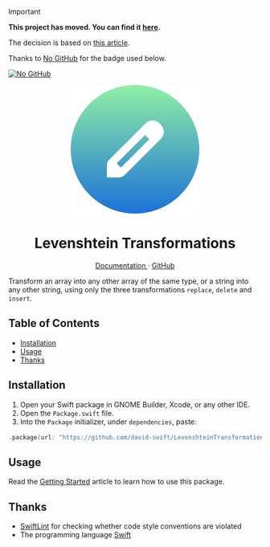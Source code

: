 > [!IMPORTANT]  
>
> **This project has moved. You can find it [here](https://git.aparoksha.dev/aparoksha/levenshtein-transformations).**
>
> The decision is based on [this article](https://sfconservancy.org/GiveUpGitHub/).
>
> Thanks to [No GitHub](https://codeberg.org/NoGitHub) for the badge used below.
>
> [![No GitHub](https://nogithub.codeberg.page/badge.svg)](https://sfconservancy.org/GiveUpGitHub/)

<p align="center">
  <img width="256" alt="Levenshtein Transformations Icon" src="data/Icon.svg">
  <h1 align="center">Levenshtein Transformations</h1>
</p>

<p align="center">
  <a href="https://david-swift.github.io/LevenshteinTransformations">
  Documentation
  </a>
  ·
  <a href="https://github.com/david-swift/LevenshteinTransformations">
  GitHub
  </a>
</p>

Transform an array into any other array of the same type, or a string into any other string, using only the three transformations `replace`, `delete` and `insert`.

## Table of Contents

- [Installation](#Installation)
- [Usage](#Usage)
- [Thanks](#Thanks)

## Installation

1. Open your Swift package in GNOME Builder, Xcode, or any other IDE.
2. Open the `Package.swift` file.
3. Into the `Package` initializer, under `dependencies`, paste:
```swift
.package(url: "https://github.com/david-swift/LevenshteinTransformations", from: "0.1.0")   
```

## Usage

Read the [Getting Started](https://david-swift.github.io/LevenshteinTransformations/documentation/levenshteintransformations/gettingstarted/#Usage) article to learn how to use this package.

## Thanks

- [SwiftLint](https://github.com/realm/SwiftLint) for checking whether code style conventions are violated
- The programming language [Swift](https://github.com/apple/swift)

